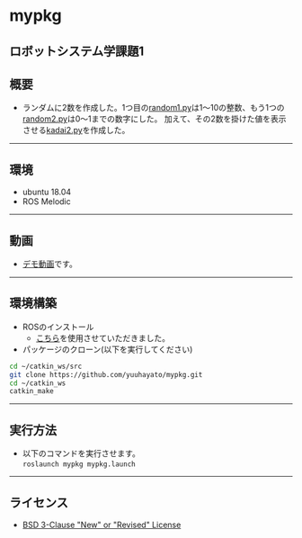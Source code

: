 # mypkg
ロボットシステム学課題1
---
## 概要
  - ランダムに2数を作成した。1つ目の[random1.py](https://github.com/yuuhayato/mypkg/blob/main/scripts/random1.py)は1～10の整数、もう1つの[random2.py](https://github.com/yuuhayato/mypkg/blob/main/scripts/random2.py)は0～1までの数字にした。
  加えて、その2数を掛けた値を表示させる[kadai2.py](https://github.com/yuuhayato/mypkg/blob/main/scripts/kadai2.py)を作成した。
---
## 環境
  - ubuntu 18.04
  - ROS Melodic
---
## 動画
  - [デモ動画](https://www.youtube.com/watch?v=DJKWpmAZ53I)です。
---
## 環境構築
  - ROSのインストール
      - [こちら](https://github.com/ryuichiueda/ros_setup_scripts_Ubuntu18.04_server)を使用させていただきました。
  - パッケージのクローン(以下を実行してください)
  ```sh
  cd ~/catkin_ws/src  
  git clone https://github.com/yuuhayato/mypkg.git  
  cd ~/catkin_ws
  catkin_make
  ```
---
## 実行方法
  - 以下のコマンドを実行させます。  
  `roslaunch mypkg mypkg.launch`
---
## ライセンス
  - [BSD 3-Clause "New" or "Revised" License](https://github.com/yuuhayato/mypkg/blob/main/LICENSE)
